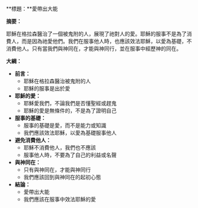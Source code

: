 **標題：**愛帶出大能

**摘要：**

耶穌在格拉森醫治了一個被鬼附的人，展現了祂對人的愛。耶穌的服事不是為了消費人，而是因為祂愛他們。我們在服事他人時，也應該效法耶穌，以愛為基礎，不消費他人。只有當我們與神同在，才能與神同行，並在服事中經歷神的同在。

**大綱：**

* **前言：**
    * 耶穌在格拉森醫治被鬼附的人
    * 耶穌的服事是出於愛
* **耶穌的愛：**
    * 耶穌愛我們，不論我們是否懂聖經或趕鬼
    * 耶穌的愛是無條件的，不是為了證明自己
* **服事的基礎：**
    * 服事的基礎是愛，而不是能力或知識
    * 我們應該效法耶穌，以愛為基礎服事他人
* **避免消費他人：**
    * 耶穌不消費他人，我們也不應該
    * 服事他人時，不要為了自己的利益或名聲
* **與神同在：**
    * 只有與神同在，才能與神同行
    * 我們應該回到與神同在的起初心態
* **結論：**
    * 愛帶出大能
    * 我們應該在服事中效法耶穌的愛